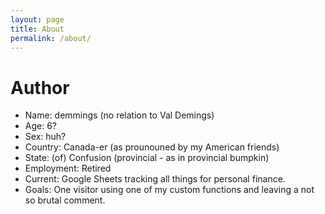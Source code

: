 ```yaml
---
layout: page
title: About
permalink: /about/
---
```


# Author
* Name:          demmings (no relation to Val Demings)
* Age:           6?
* Sex:           huh?
* Country:       Canada-er  (as prounouned by my American friends)
* State:         (of) Confusion (provincial - as in provincial bumpkin)
* Employment:    Retired
* Current:       Google Sheets tracking all things for personal finance.
* Goals:         One visitor using one of my custom functions and leaving a not so brutal comment.
